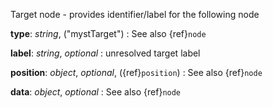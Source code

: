 Target node - provides identifier/label for the following node

__type__: _string_, ("mystTarget")
: See also {ref}`node`

__label__: _string_, _optional_
: unresolved target label

__position__: _object_, _optional_, ({ref}`position`)
: See also {ref}`node`

__data__: _object_, _optional_
: See also {ref}`node`

